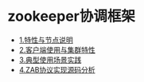 # zookeeper协调框架

*  [1.特性与节点说明](distributed/zookeeper/zookeeper-base-use.md)
*  [2.客户端使用与集群特性](distributed/zookeeper/zookeeper-client-use.md)
*  [3.典型使用场景实践](distributed/zookeeper/zookeeper-sence-use.md)
*  [4.ZAB协议实现源码分析](distributed/zookeeper/zookeeper-zab.md)